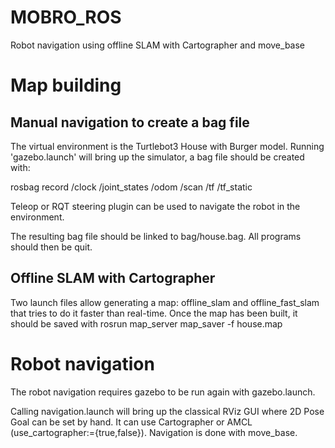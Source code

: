 # MOBRO_ROS
Robot navigation using offline SLAM with Cartographer and move_base

# Map building

## Manual navigation to create a bag file

The virtual environment is the Turtlebot3 House with Burger model. Running 'gazebo.launch' will bring up the simulator, a bag file should be created with:

 rosbag record /clock /joint_states /odom /scan /tf /tf_static
 
Teleop or RQT steering plugin can be used to navigate the robot in the environment.
 
The resulting bag file should be linked to bag/house.bag. All programs should then be quit.

## Offline SLAM with Cartographer

Two launch files allow generating a map: offline_slam and offline_fast_slam that tries to do it faster than real-time.
Once the map has been built, it should be saved with rosrun map_server map_saver -f house.map

# Robot navigation

The robot navigation requires gazebo to be run again with gazebo.launch.

Calling navigation.launch will bring up the classical RViz GUI where 2D Pose Goal can be set by hand. It can use Cartographer or AMCL (use_cartographer:={true,false}). Navigation is done with move_base.
